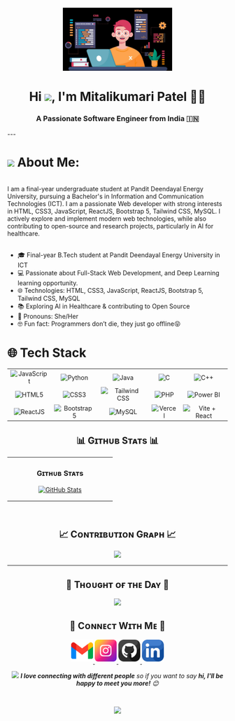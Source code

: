 <p align="center">
  <img src="image.jpg" width="250" />
</p>

<h1 align="center">Hi <img src="https://raw.githubusercontent.com/iampavangandhi/iampavangandhi/master/gifs/Hi.gif" width="40px">, I'm Mitalikumari Patel 👩‍💻</h1>

<h3 align="center">A Passionate Software Engineer from India 🇮🇳</h3>
---

# <img src="https://emojis.slackmojis.com/emojis/images/1531849430/4246/blob-sunglasses.gif?1531849430" width="30"/> About Me:
<br>
I am a final-year undergraduate student at Pandit Deendayal Energy University, pursuing a Bachelor's in Information and Communication Technologies (ICT). I am a passionate Web developer with strong interests in HTML, CSS3, JavaScript, ReactJS, Bootstrap 5, Tailwind CSS, MySQL. I actively explore and implement modern web technologies, while also contributing to open-source and research projects, particularly in AI for healthcare.
<br><br>

- 🎓 Final-year B.Tech student at Pandit Deendayal Energy University in ICT
- 💻 Passionate about Full-Stack Web Development, and Deep Learning learning opportunity.
- 🌐 Technologies: HTML, CSS3, JavaScript, ReactJS, Bootstrap 5, Tailwind CSS, MySQL
- 📚 Exploring AI in Healthcare & contributing to Open Source
- 📌 Pronouns: She/Her
- 🤓 Fun fact: Programmers don’t die, they just go offline😝


# 🌐 Tech Stack
              
<table align="center">
  <tr align="center">
    <td><img src="https://img.shields.io/badge/JavaScript-%23323330.svg?style=flat&logo=javascript&logoColor=%23F7DF1E" alt="JavaScript"></td>
    <td><img src="https://img.shields.io/badge/Python-3670A0?style=flat&logo=python&logoColor=ffdd54" alt="Python"></td>
    <td><img src="https://img.shields.io/badge/Java-ED8B00?style=flat&logo=openjdk&logoColor=white" alt="Java"></td>
    <td><img src="https://img.shields.io/badge/C-%2300599C.svg?style=flat&logo=c&logoColor=white" alt="C"></td>
    <td><img src="https://img.shields.io/badge/C++-%2300599C.svg?style=flat&logo=c%2B%2B&logoColor=white" alt="C++"></td>
  </tr>
  <tr align="center">
    <td><img src="https://img.shields.io/badge/HTML5-%23E34F26.svg?style=flat&logo=html5&logoColor=white" alt="HTML5"></td>
    <td><img src="https://img.shields.io/badge/CSS3-%231572B6.svg?style=flat&logo=css3&logoColor=white" alt="CSS3"></td>
    <td><img src="https://img.shields.io/badge/Tailwind_CSS-38B2AC?style=flat&logo=tailwind-css&logoColor=white" alt="Tailwind CSS"></td>
    <td><img src="https://img.shields.io/badge/PHP-%23777BB4.svg?style=flat&logo=php&logoColor=white" alt="PHP"></td>
    <td><img src="https://img.shields.io/badge/Power%20BI-F2C811?style=flat&logo=powerbi&logoColor=black" alt="Power BI"></td>
  </tr>
  <tr align="center">
    <td><img src="https://img.shields.io/badge/ReactJS-%2320232a.svg?style=flat&logo=react&logoColor=%2361DAFB" alt="ReactJS"></td>
    <td><img src="https://img.shields.io/badge/Bootstrap-563D7C.svg?style=flat&logo=bootstrap&logoColor=white" alt="Bootstrap 5"></td>
    <td><img src="https://img.shields.io/badge/MySQL-00f.svg?style=flat&logo=mysql&logoColor=white" alt="MySQL"></td>
    <td><img src="https://img.shields.io/badge/Vercel-000000.svg?style=flat&logo=vercel&logoColor=white" alt="Vercel"></td>
    <td><img src="https://img.shields.io/badge/Vite+React-646CFF?style=flat&logo=vite&logoColor=white" alt="Vite + React"></td>
  </tr>
</table>


<!--Github stats Table--> 
<h2 align="center">📊 Gɪᴛʜᴜʙ Sᴛᴀᴛs 📊</h2>

<table width="100%">
  <tr>
    <td width="50%">
      <h3 align="center"><strong>Gɪᴛʜᴜʙ Sᴛᴀᴛs</strong></h3>
      <p align="center">
        <a href="https://github.com/mitaliptl-005">
          <img align="center" src="https://github-readme-stats.vercel.app/api?username=mitaliptl-005&count_private=true&show_icons=true&theme=nightowl&bg_color=0,000000,441350&title_color=c56a90&text_color=ffffff&rank_icon=github&hide=prs,issues,contribs&show=reviews,prs_merged,prs_merged_percentage" alt="GitHub Stats" />
        </a>
      </p>
    </td>
  </tr>
</table>
<br />

<!--Contribution Graph-->
<h2 align="center">📈 Cᴏɴᴛʀɪʙᴜᴛɪᴏɴ Gʀᴀᴘʜ 📈</h2>
<div align="center">
    <img src="https://github-readme-activity-graph.vercel.app/graph?username=mitaliptl-005&bg_color=220a28&&color=ffffff&line=c56a90&point=ffeb95&area=false&hide_border=false" border-radius="15">
</div>

---

<!--Dynamic Quote card updates everyday at 12 PM--> 
<h2 align="center">🌟 Tʜᴏᴜɢʜᴛ ᴏғ ᴛʜᴇ Dᴀʏ 🌟</h2>


<!--STARTS_HERE_QUOTE_CARD-->
<p align="center">
    <img src="https://readme-daily-quotes.vercel.app/api?author=Edgar%20Allan%20Poe&quote=Every%20poem%20should%20remind%20the%20reader%20that%20they%20are%20going%20to%20die.&theme=dark&bg_color=220a28&author_color=ffeb95&accent_color=c56a90">
</p>
<!--ENDS_HERE_QUOTE_CARD-->

<!--Contact Section--> 

<h2 align="center">🤝 Cᴏɴɴᴇᴄᴛ Wɪᴛʜ Mᴇ 🤝 </h2>
<div align="center">
  
<a href="mailto:mitali572003@gmail.com" target="_blank">
<img src="./gmail.png" width=50 height=50 alt="mitali572003@gmail.com" style="margin-bottom: 5px;" />
</a>

<a href="https://www.instagram.com/ptl_mitali_5" target="_blank">
<img src="./instagram.png" width=50 height=50 alt="ptl_mitali_5" style="margin-bottom: 5px;" />
</a>

<a href="https://www.githubcom/mitaliptl-005" target="_blank">
<img src="./github.png" width=50 height=50 alt="mitaliptl-005" style="margin-bottom: 5px;" />
</a>

<a href="https://www.linkedin.com/in/mitali-57-ptl" target="_blank">
<img src="./linkedin.png" width=50 height=50 alt="linkedin" style="margin-bottom: 5px;" />
</a>
<br>

<img src="https://media.giphy.com/media/LnQjpWaON8nhr21vNW/giphy.gif" width="60"> <em><b>I love connecting with different people</b> so if you want to say <b>hi, I'll be happy to meet you more!</b> 😊</em>
</div>
<br/>

<!--Footer--> 
<p align="center">
  <img src="https://capsule-render.vercel.app/api?type=waving&color=gradient&height=65&section=footer"/>
</p>
